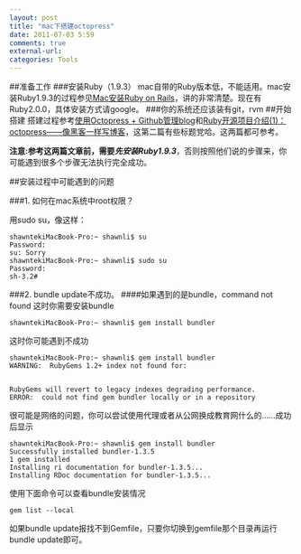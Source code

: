 ```yaml
---
layout: post
title: "mac下搭建octopress"
date: 2011-07-03 5:59
comments: true
external-url:
categories: Tools
---
```


##准备工作
###安装Ruby（1.9.3）
mac自带的Ruby版本低，不能适用。mac安装Ruby1.9.3的过程参见[Mac安装Ruby on Rails](http://www.hoowolf.net/2012/03/29/installing-ruby-on-rails-on-mac-os-x-lion/)，讲的非常清楚。现在有Ruby2.0.0，具体安装方式请google。
###你的系统还应该装有git，rvm
##开始搭建
搭建过程参考[使用Octopress + Github管理blog](http://ishalou.com/blog/2012/10/15/how-to-use-octopress/)和[Ruby开源项目介绍(1)：octopress——像黑客一样写博客](http://www.yangzhiping.com/tech/octopress.html)，这第二篇有些标题党哈。这两篇都可参考。

**注意:**参考这两篇文章前，需要**_先安装Ruby1.9.3_**，否则按照他们说的步骤来，你可能遇到很多个步骤无法执行完全成功。

##安装过程中可能遇到的问题
<!--more-->
###1. 如何在mac系统中root权限？

用sudo su，像这样：

	shawntekiMacBook-Pro:~ shawnli$ su
	Password:
	su: Sorry
	shawntekiMacBook-Pro:~ shawnli$ sudo su
	Password:
	sh-3.2#
	
###2. bundle update不成功。
####如果遇到的是bundle，command not found
这时你需要安装bundle

	shawntekiMacBook-Pro:~ shawnli$ gem install bundler
这时你可能遇到不成功

	shawntekiMacBook-Pro:~ shawnli$ gem install bundler
	WARNING:  RubyGems 1.2+ index not found for:
    

	RubyGems will revert to legacy indexes degrading performance.
	ERROR:  could not find gem bundler locally or in a repository
很可能是网络的问题，你可以尝试使用代理或者从公网换成教育网什么的……成功后显示

	shawntekiMacBook-Pro:~ shawnli$ gem install bundler
	Successfully installed bundler-1.3.5
	1 gem installed
	Installing ri documentation for bundler-1.3.5...
	Installing RDoc documentation for bundler-1.3.5...
使用下面命令可以查看bundle安装情况

	gem list --local
如果bundle update报找不到Gemfile，只要你切换到gemfile那个目录再运行bundle update即可。

